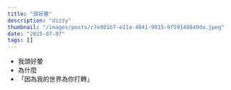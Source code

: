 ```yaml
---
title: "頭好暈"
description: "dizzy"
thumbnail: "/images/posts/c7e981b7-e21a-4841-9915-9f59148840da.jpeg"
date: "2025-07-07"
tags: []
---
```

- 我頭好暈
- 為什麼
- 「因為我的世界為你打轉」
